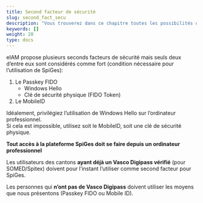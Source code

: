 ```yaml
---
title: Second facteur de sécurité
slug: second_fact_secu
description: "Vous trouverez dans ce chapitre toutes les possibilités que vous avez comme second facteur de sécurité."
keywords: []
weight: 20
type: docs
---
```


eIAM propose plusieurs seconds facteurs de sécurité mais seuls deux d’entre eux sont considérés comme fort (condition nécessaire pour l’utilisation de SpiGes):  
1. Le Passkey FIDO
    - Windows Hello
    - Clé de sécurité physique (FIDO Token)
2. Le MobileID

Idéalement, privilégiez l’utilisation de Windows Hello sur l’ordinateur professionnel.          
Si cela est impossible, utilisez soit le MobileID, soit une clé de sécurité physique. 

**Tout accès à la plateforme SpiGes doit se faire depuis un ordinateur professionnel**

Les utilisateurs des cantons **ayant déjà un Vasco Digipass vérifié** (pour SOMED/Spitex) doivent pour l’instant l’utiliser comme second facteur pour SpiGes. 

Les personnes qui **n’ont pas de Vasco Digipass** doivent utiliser les moyens que nous présentons (Passkey FIDO ou Mobile ID).
